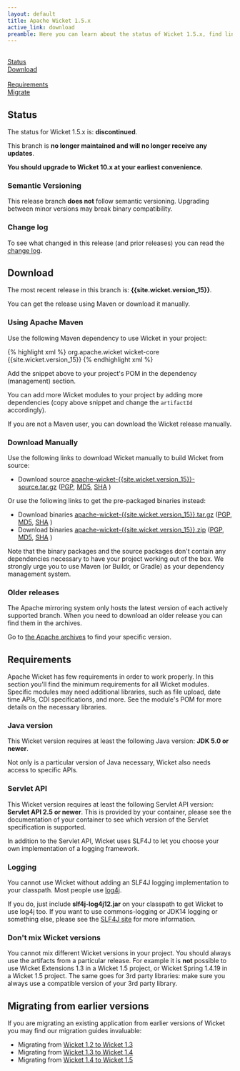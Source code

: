 ```yaml
---
layout: default
title: Apache Wicket 1.5.x
active_link: download
preamble: Here you can learn about the status of Wicket 1.5.x, find links to download it, learn how to configure your Maven POM to use Wicket, find the minimal requirements, and migrate your existing application to this Wicket version.
---
```


<div class="button-bar">
	<a class="button" href="#status"><i class="fa fa-info-circle"></i><br>Status</a>
	<a class="button" href="#download"><i class="fa fa-download"></i><br>Download</a>
</div>
<div class="button-bar">
	<a class="button" href="#requirements"><i class="fa fa-exclamation-triangle"></i><br>Requirements</a>
	<a class="button" href="#migrating-from-earlier-versions"><i class="fa fa-history"></i><br>Migrate</a>
</div>

## Status

The status for Wicket 1.5.x is: **discontinued**.

This branch is **no longer maintained and will no longer receive any updates**.

<i class="fa fa-exclamation-circle"></i>
**You should upgrade to Wicket 10.x at your earliest convenience.**

### Semantic Versioning

This release branch **does not** follow semantic versioning. Upgrading
between minor versions may break binary compatibility.

### Change log

To see what changed in this release (and prior releases) you can read
the [change log](http://archive.apache.org/dist/wicket/{{site.wicket.version_15}}/CHANGELOG-1.5).

## Download

The most recent release in this branch is: **{{site.wicket.version_15}}**. 

You can get the release using Maven or download it manually.

### Using Apache Maven

Use the following Maven dependency to use Wicket in your project:

{% highlight xml %}
<dependency>
    <groupId>org.apache.wicket</groupId>
    <artifactId>wicket-core</artifactId>
    <version>{{site.wicket.version_15}}</version>
</dependency>
{% endhighlight xml %}

Add the snippet above to your project's POM in the dependency
(management) section.

You can add more Wicket modules to your project by adding more
dependencies (copy above snippet and change the `artifactId`
accordingly).

If you are not a Maven user, you can download the Wicket release manually.

### Download Manually

Use the following links to download Wicket manually to build Wicket
from source:

- Download source [apache-wicket-{{site.wicket.version_15}}-source.tar.gz](http://archive.apache.org/dist/wicket/{{site.wicket.version_15}}/apache-wicket-{{site.wicket.version_15}}-source.tgz)
([PGP](http://archive.apache.org/dist/wicket/{{site.wicket.version_15}}/apache-wicket-{{site.wicket.version_15}}-source.tgz.asc),
[MD5](http://archive.apache.org/dist/wicket/{{site.wicket.version_15}}/apache-wicket-{{site.wicket.version_15}}-source.tgz.md5),
[SHA](http://archive.apache.org/dist/wicket/{{site.wicket.version_15}}/apache-wicket-{{site.wicket.version_15}}-source.tgz.sha)
)

Or use the following links to get the pre-packaged binaries instead:

- Download binaries [apache-wicket-{{site.wicket.version_15}}.tar.gz](http://archive.apache.org/dist/wicket/{{site.wicket.version_15}}/binaries/apache-wicket-{{site.wicket.version_15}}.tar.gz)
([PGP](http://archive.apache.org/dist/wicket/{{site.wicket.version_15}}/binaries/apache-wicket-{{site.wicket.version_15}}.tar.gz.asc),
[MD5](http://archive.apache.org/dist/wicket/{{site.wicket.version_15}}/binaries/apache-wicket-{{site.wicket.version_15}}.tar.gz.md5),
[SHA](http://archive.apache.org/dist/wicket/{{site.wicket.version_15}}/binaries/apache-wicket-{{site.wicket.version_15}}.tar.gz.sha)
)
- Download binaries [apache-wicket-{{site.wicket.version_15}}.zip](http://archive.apache.org/dist/wicket/{{site.wicket.version_15}}/binaries/apache-wicket-{{site.wicket.version_15}}.zip)
([PGP](http://archive.apache.org/dist/wicket/{{site.wicket.version_15}}/binaries/apache-wicket-{{site.wicket.version_15}}.zip.asc),
[MD5](http://archive.apache.org/dist/wicket/{{site.wicket.version_15}}/binaries/apache-wicket-{{site.wicket.version_15}}.zip.md5),
[SHA](http://archive.apache.org/dist/wicket/{{site.wicket.version_15}}/binaries/apache-wicket-{{site.wicket.version_15}}.zip.sha)
)

Note that the binary packages and the source packages don't contain any
dependencies necessary to have your project working out of the box. We
strongly urge you to use Maven (or Buildr, or Gradle) as your
dependency management system.

### Older releases

The Apache mirroring system only hosts the latest version of each actively supported branch.
When you need to download an older release you can find them in the archives.

Go to [the Apache archives](https://archive.apache.org/dist/wicket) to find your specific version.

## Requirements

Apache Wicket has few requirements in order to work properly. In this
section you'll find the minimum requirements for all Wicket modules.
Specific modules may need additional libraries, such as file upload,
date time APIs, CDI specifications, and more. See the module's POM for
more details on the necessary libraries.

### Java version

This Wicket version requires at least the following Java version: **JDK 5.0 or newer**.

Not only is a particular version of Java necessary, Wicket also needs
access to specific APIs.

### Servlet API

This Wicket version requires at least the following Servlet API
version: **Servlet API 2.5 or newer**. This is provided by your
container, please see the documentation of your container to see which
version of the Servlet specification is supported.

In addition to the Servlet API, Wicket uses SLF4J to let you choose
your own implementation of a logging framework.

### Logging

You cannot use Wicket without adding an SLF4J logging implementation to
your classpath. Most people use
[log4j](http://logging.apache.org/log4j).

If you do, just include **slf4j-log4j12.jar** on your classpath to get
Wicket to use log4j too. If you want to use commons-logging or JDK14
logging or something else, please see the [SLF4J site](http://www.slf4j.org/faq.html)
for more information.

### Don't mix Wicket versions

You cannot mix different Wicket versions in your project. You should
always use the artifacts from a particular release. For example it is
**not** possible to use Wicket Extensions 1.3 in a Wicket 1.5 project,
or Wicket Spring 1.4.19 in a Wicket 1.5 project. The same goes for 3rd
party libraries: make sure you always use a compatible version of your
3rd party library.

## Migrating from earlier versions

If you are migrating an existing application from earlier versions of
Wicket you may find our migration guides invaluable:

 * Migrating from [Wicket 1.2 to Wicket 1.3](https://cwiki.apache.org/confluence/display/WICKET/Migrating+to+Wicket+1.3)
 * Migrating from [Wicket 1.3 to Wicket 1.4](https://cwiki.apache.org/confluence/display/WICKET/Migrating+to+Wicket+1.4)
 * Migrating from [Wicket 1.4 to Wicket 1.5](https://cwiki.apache.org/confluence/display/WICKET/Migration+to+Wicket+1.5)
